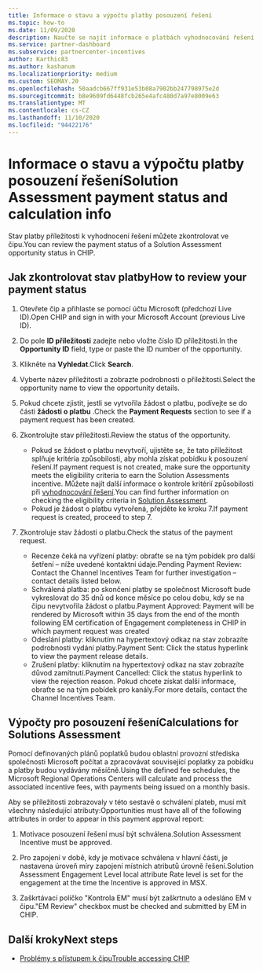 ```yaml
---
title: Informace o stavu a výpočtu platby posouzení řešení
ms.topic: how-to
ms.date: 11/09/2020
description: Naučte se najít informace o platbách vyhodnocování řešení.
ms.service: partner-dashboard
ms.subservice: partnercenter-incentives
author: Karthic83
ms.author: kashanum
ms.localizationpriority: medium
ms.custom: SEOMAY.20
ms.openlocfilehash: 50aadcb667ff931e53b08a7902bb247798975e2d
ms.sourcegitcommit: b8e9609fd6448fcb265e4afc480d7a97e8009e63
ms.translationtype: MT
ms.contentlocale: cs-CZ
ms.lasthandoff: 11/10/2020
ms.locfileid: "94422176"
---
```

# <a name="solution-assessment-payment-status-and-calculation-info"></a><span data-ttu-id="0a860-103">Informace o stavu a výpočtu platby posouzení řešení</span><span class="sxs-lookup"><span data-stu-id="0a860-103">Solution Assessment payment status and calculation info</span></span>

<span data-ttu-id="0a860-104">Stav platby příležitosti k vyhodnocení řešení můžete zkontrolovat ve čipu.</span><span class="sxs-lookup"><span data-stu-id="0a860-104">You can review the payment status of a Solution Assessment opportunity status in CHIP.</span></span> 

## <a name="how-to-review-your-payment-status"></a><span data-ttu-id="0a860-105">Jak zkontrolovat stav platby</span><span class="sxs-lookup"><span data-stu-id="0a860-105">How to review your payment status</span></span>

1. <span data-ttu-id="0a860-106">Otevřete čip a přihlaste se pomocí účtu Microsoft (předchozí Live ID).</span><span class="sxs-lookup"><span data-stu-id="0a860-106">Open CHIP and sign in with your Microsoft Account (previous Live ID).</span></span>
2. <span data-ttu-id="0a860-107">Do pole **ID příležitosti** zadejte nebo vložte číslo ID příležitosti.</span><span class="sxs-lookup"><span data-stu-id="0a860-107">In the **Opportunity ID** field, type or paste the ID number of the opportunity.</span></span>
3. <span data-ttu-id="0a860-108">Klikněte na **Vyhledat**.</span><span class="sxs-lookup"><span data-stu-id="0a860-108">Click **Search**.</span></span>
4. <span data-ttu-id="0a860-109">Vyberte název příležitosti a zobrazte podrobnosti o příležitosti.</span><span class="sxs-lookup"><span data-stu-id="0a860-109">Select the opportunity name to view the opportunity details.</span></span>
5. <span data-ttu-id="0a860-110">Pokud chcete zjistit, jestli se vytvořila žádost o platbu, podívejte se do části **žádosti o platbu** .</span><span class="sxs-lookup"><span data-stu-id="0a860-110">Check the **Payment Requests** section to see if a payment request has been created.</span></span>
6. <span data-ttu-id="0a860-111">Zkontrolujte stav příležitosti.</span><span class="sxs-lookup"><span data-stu-id="0a860-111">Review the status of the opportunity.</span></span>

    - <span data-ttu-id="0a860-112">Pokud se žádost o platbu nevytvoří, ujistěte se, že tato příležitost splňuje kritéria způsobilosti, aby mohla získat pobídku k posouzení řešení.</span><span class="sxs-lookup"><span data-stu-id="0a860-112">If payment request is not created, make sure the opportunity meets the eligibility criteria to earn the Solution Assessments incentive.</span></span> <span data-ttu-id="0a860-113">Můžete najít další informace o kontrole kritérií způsobilosti při [vyhodnocování řešení](chip-solution-assessment.md).</span><span class="sxs-lookup"><span data-stu-id="0a860-113">You can find further information on checking the eligibility criteria in [Solution Assessment](chip-solution-assessment.md).</span></span>
    - <span data-ttu-id="0a860-114">Pokud je žádost o platbu vytvořená, přejděte ke kroku 7.</span><span class="sxs-lookup"><span data-stu-id="0a860-114">If payment request is created, proceed to step 7.</span></span>
7. <span data-ttu-id="0a860-115">Zkontroluje stav žádosti o platbu.</span><span class="sxs-lookup"><span data-stu-id="0a860-115">Check the status of the payment request.</span></span>

    - <span data-ttu-id="0a860-116">Recenze čeká na vyřízení platby: obraťte se na tým pobídek pro další šetření – níže uvedené kontaktní údaje.</span><span class="sxs-lookup"><span data-stu-id="0a860-116">Pending Payment Review: Contact the Channel Incentives Team for further investigation – contact details listed below.</span></span>
    - <span data-ttu-id="0a860-117">Schválená platba: po skončení platby se společnost Microsoft bude vykreslovat do 35 dnů od konce měsíce po celou dobu, kdy se na čipu nevytvořila žádost o platbu.</span><span class="sxs-lookup"><span data-stu-id="0a860-117">Payment Approved: Payment will be rendered by Microsoft within 35 days from the end of the month following EM certification of Engagement completeness in CHIP in which payment request was created</span></span>
    -  <span data-ttu-id="0a860-118">Odeslání platby: kliknutím na hypertextový odkaz na stav zobrazíte podrobnosti vydání platby.</span><span class="sxs-lookup"><span data-stu-id="0a860-118">Payment Sent: Click the status hyperlink to view the payment release details.</span></span>
    - <span data-ttu-id="0a860-119">Zrušení platby: kliknutím na hypertextový odkaz na stav zobrazíte důvod zamítnutí.</span><span class="sxs-lookup"><span data-stu-id="0a860-119">Payment Cancelled: Click the status hyperlink to view the rejection reason.</span></span> <span data-ttu-id="0a860-120">Pokud chcete získat další informace, obraťte se na tým pobídek pro kanály.</span><span class="sxs-lookup"><span data-stu-id="0a860-120">For more details, contact the Channel Incentives Team.</span></span>

## <a name="calculations-for-solutions-assessment"></a><span data-ttu-id="0a860-121">Výpočty pro posouzení řešení</span><span class="sxs-lookup"><span data-stu-id="0a860-121">Calculations for Solutions Assessment</span></span>

<span data-ttu-id="0a860-122">Pomocí definovaných plánů poplatků budou oblastní provozní střediska společnosti Microsoft počítat a zpracovávat související poplatky za pobídku a platby budou vydávány měsíčně.</span><span class="sxs-lookup"><span data-stu-id="0a860-122">Using the defined fee schedules, the Microsoft Regional Operations Centers will calculate and process the associated incentive fees, with payments being issued on a monthly basis.</span></span>

<span data-ttu-id="0a860-123">Aby se příležitosti zobrazovaly v této sestavě o schválení plateb, musí mít všechny následující atributy:</span><span class="sxs-lookup"><span data-stu-id="0a860-123">Opportunities must have all of the following attributes in order to appear in this payment approval report:</span></span>

1. <span data-ttu-id="0a860-124">Motivace posouzení řešení musí být schválena.</span><span class="sxs-lookup"><span data-stu-id="0a860-124">Solution Assessment Incentive must be approved.</span></span>

1. <span data-ttu-id="0a860-125">Pro zapojení v době, kdy je motivace schválena v hlavní části, je nastavena úroveň míry zapojení místních atributů úrovně řešení.</span><span class="sxs-lookup"><span data-stu-id="0a860-125">Solution Assessment Engagement Level local attribute Rate level is set for the engagement at the time the Incentive is approved in MSX.</span></span>
 
1. <span data-ttu-id="0a860-126">Zaškrtávací políčko "Kontrola EM" musí být zaškrtnuto a odesláno EM v čipu.</span><span class="sxs-lookup"><span data-stu-id="0a860-126">"EM Review" checkbox must be checked and submitted by EM in CHIP.</span></span>

## <a name="next-steps"></a><span data-ttu-id="0a860-127">Další kroky</span><span class="sxs-lookup"><span data-stu-id="0a860-127">Next steps</span></span>

- [<span data-ttu-id="0a860-128">Problémy s přístupem k čipu</span><span class="sxs-lookup"><span data-stu-id="0a860-128">Trouble accessing CHIP</span></span>](chip-access-trouble.md) 
